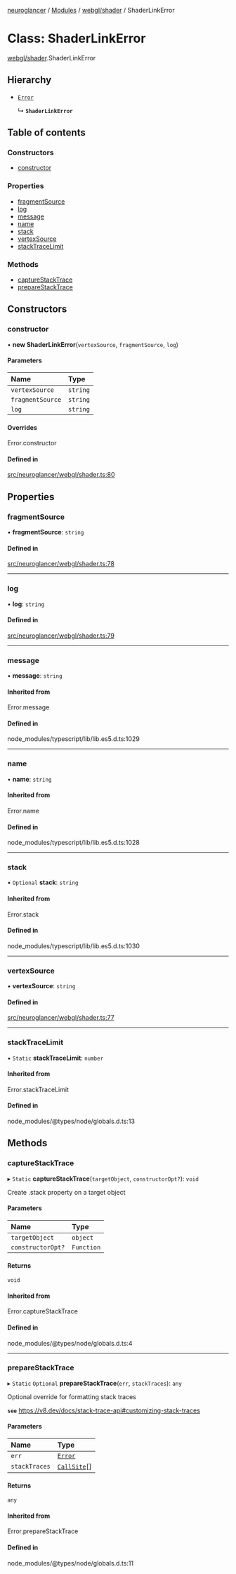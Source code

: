 [neuroglancer](../README.md) / [Modules](../modules.md) / [webgl/shader](../modules/webgl_shader.md) / ShaderLinkError

# Class: ShaderLinkError

[webgl/shader](../modules/webgl_shader.md).ShaderLinkError

## Hierarchy

- [`Error`](../modules/annotation_annotation_layer_state._internal_.md#error)

  ↳ **`ShaderLinkError`**

## Table of contents

### Constructors

- [constructor](webgl_shader.ShaderLinkError.md#constructor)

### Properties

- [fragmentSource](webgl_shader.ShaderLinkError.md#fragmentsource)
- [log](webgl_shader.ShaderLinkError.md#log)
- [message](webgl_shader.ShaderLinkError.md#message)
- [name](webgl_shader.ShaderLinkError.md#name)
- [stack](webgl_shader.ShaderLinkError.md#stack)
- [vertexSource](webgl_shader.ShaderLinkError.md#vertexsource)
- [stackTraceLimit](webgl_shader.ShaderLinkError.md#stacktracelimit)

### Methods

- [captureStackTrace](webgl_shader.ShaderLinkError.md#capturestacktrace)
- [prepareStackTrace](webgl_shader.ShaderLinkError.md#preparestacktrace)

## Constructors

### constructor

• **new ShaderLinkError**(`vertexSource`, `fragmentSource`, `log`)

#### Parameters

| Name | Type |
| :------ | :------ |
| `vertexSource` | `string` |
| `fragmentSource` | `string` |
| `log` | `string` |

#### Overrides

Error.constructor

#### Defined in

[src/neuroglancer/webgl/shader.ts:80](https://github.com/ActiveBrainAtlas2/neuroglancer/blob/1beb5d34/src/neuroglancer/webgl/shader.ts#L80)

## Properties

### fragmentSource

• **fragmentSource**: `string`

#### Defined in

[src/neuroglancer/webgl/shader.ts:78](https://github.com/ActiveBrainAtlas2/neuroglancer/blob/1beb5d34/src/neuroglancer/webgl/shader.ts#L78)

___

### log

• **log**: `string`

#### Defined in

[src/neuroglancer/webgl/shader.ts:79](https://github.com/ActiveBrainAtlas2/neuroglancer/blob/1beb5d34/src/neuroglancer/webgl/shader.ts#L79)

___

### message

• **message**: `string`

#### Inherited from

Error.message

#### Defined in

node_modules/typescript/lib/lib.es5.d.ts:1029

___

### name

• **name**: `string`

#### Inherited from

Error.name

#### Defined in

node_modules/typescript/lib/lib.es5.d.ts:1028

___

### stack

• `Optional` **stack**: `string`

#### Inherited from

Error.stack

#### Defined in

node_modules/typescript/lib/lib.es5.d.ts:1030

___

### vertexSource

• **vertexSource**: `string`

#### Defined in

[src/neuroglancer/webgl/shader.ts:77](https://github.com/ActiveBrainAtlas2/neuroglancer/blob/1beb5d34/src/neuroglancer/webgl/shader.ts#L77)

___

### stackTraceLimit

▪ `Static` **stackTraceLimit**: `number`

#### Inherited from

Error.stackTraceLimit

#### Defined in

node_modules/@types/node/globals.d.ts:13

## Methods

### captureStackTrace

▸ `Static` **captureStackTrace**(`targetObject`, `constructorOpt?`): `void`

Create .stack property on a target object

#### Parameters

| Name | Type |
| :------ | :------ |
| `targetObject` | `object` |
| `constructorOpt?` | `Function` |

#### Returns

`void`

#### Inherited from

Error.captureStackTrace

#### Defined in

node_modules/@types/node/globals.d.ts:4

___

### prepareStackTrace

▸ `Static` `Optional` **prepareStackTrace**(`err`, `stackTraces`): `any`

Optional override for formatting stack traces

**`see`** https://v8.dev/docs/stack-trace-api#customizing-stack-traces

#### Parameters

| Name | Type |
| :------ | :------ |
| `err` | [`Error`](../modules/annotation_annotation_layer_state._internal_.md#error) |
| `stackTraces` | [`CallSite`](../interfaces/datasource._internal_.CallSite.md)[] |

#### Returns

`any`

#### Inherited from

Error.prepareStackTrace

#### Defined in

node_modules/@types/node/globals.d.ts:11
